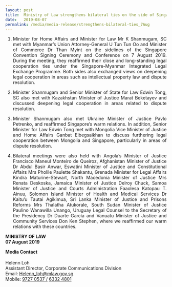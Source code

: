 ```yaml
---
layout: post
title:  Ministry of Law strengthens bilateral ties on the side of Singapore Convention Signing Ceremony and Conference
date:   2019-08-07
permalink: /media/media-release/strengthens-bilateral-ties_7Aug
---
```


<div>
<ol type="1" class="liststyle">
                        <li>
                          <p  align="justify">Minister for Home Affairs and Minister for Law Mr K Shanmugam, SC met with Myanmar’s Union Attorney-General U Tun Tun Oo and Minister of Commerce Dr Than Myint on the sidelines of the Singapore Convention Signing Ceremony and Conference on 7 August 2019. During the meeting, they reaffirmed their close and long-standing legal cooperation ties under the Singapore-Myanmar Integrated Legal Exchange Programme. Both sides also exchanged views on deepening legal cooperation in areas such as intellectual property law and dispute resolution.
                          </p>
                        </li>
                        <li>
                          <p  align="justify">Minister Shanmugam and Senior Minister of State for Law Edwin Tong, SC also met with Kazakhstan Minister of Justice Marat Beketayev and discussed deepening legal cooperation in areas related to dispute resolution.</p>
                        </li>
                        <li>
                          <p  align="justify">Minister Shanmugam also met Ukraine Minister of Justice Pavlo Petrenko, and reaffirmed Singapore’s warm relations. In addition, Senior Minister for Law Edwin Tong met with Mongolia Vice Minister of Justice and Home Affairs Ganbat Elbegsaikhan to discuss furthering legal cooperation between Mongolia and Singapore, particularly in areas of dispute resolution.</p>
                        </li>
                        <li>
                          <p align="justify">Bilateral meetings were also held with Angola’s Minister of Justice Francisco Maneul Monteiro de Queiroz, Afghanistan Minister of Justice Dr Abdul Basir Anwar, Eswatini Minister of Justice and Constitutional Affairs Mrs Pholile Paulette Shakantu, Grenada Minister for Legal Affairs Kindra Maturine-Stewart, North Macedonia Minister of Justice Mrs Renata Deskoska, Jamaica Minister of Justice Delroy Chuck, Samoa Minister of Justice and Courts Administration Faaolesa Katopau T. Ainuu, Solomon Island Minister of Health and Medical Services Dr Kaitu’u Tautai Agikimua, Sri Lanka Minister of Justice and Prisons Reforms Mrs Thalatha Atukorale, South Sudan Minister of Justice Paulino Wanawilla Unango, Uruguay Legal Counsel to the Secretary of the Presidency Dr Duarte García and Vanuatu Minister of Justice and Community Services Don Ken Stephen, where we reaffirmed our warm relations with these countries.</p>
                        </li>
</ol>
<p>
<b> MINISTRY OF LAW </b> <br> <b> 07 August 2019 </b>  
  </p>               
<b> Media Contact </b> <br><br>
Helenn Loh <br>
Assistant Director, Corporate Communications Division <br>
Email: <a href="mailto:Helenn_loh@mlaw.gov.sg">Helenn_loh@mlaw.gov.sg </a> <br>
Mobile: <a href="tel:+6597270537"> 9727 0537 /</a>   <a href="tel:+6563324801">6332 4801</a> 
